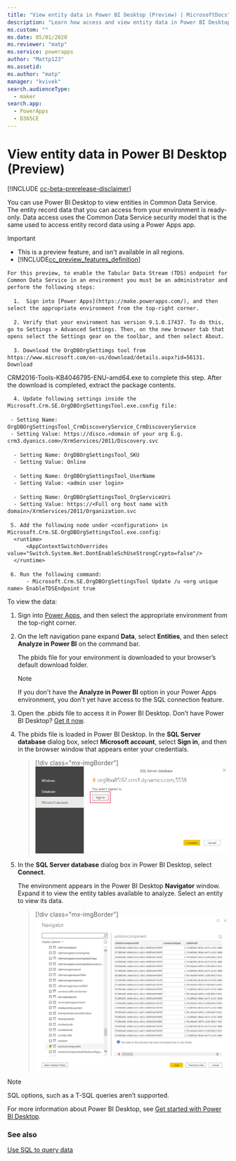 ```yaml
---
title: "View entity data in Power BI Desktop (Preview) | MicrosoftDocs"
description: "Learn how access and view entity data in Power BI Desktop"
ms.custom: ""
ms.date: 05/01/2020
ms.reviewer: "matp"
ms.service: powerapps
author: "Mattp123"
ms.assetid: 
ms.author: "matp"
manager: "kvivek"
search.audienceType: 
  - maker
search.app: 
  - PowerApps
  - D365CE
---
```

# View entity data in Power BI Desktop (Preview)

[!INCLUDE [cc-beta-prerelease-disclaimer](../../includes/cc-beta-prerelease-disclaimer.md)]

You can use Power BI Desktop to view entities in Common Data Service. The entity
record data that you can access from your environment is ready-only. Data access
uses the Common Data Service security model that is the same used to access
entity record data using a Power Apps app.

> [!IMPORTANT]
> - This is a preview feature, and isn't available in all regions.
> - [!INCLUDE[cc_preview_features_definition](../../includes/cc-preview-features-definition.md)]


    For this preview, to enable the Tabular Data Stream (TDS) endpoint for Common Data Service in an environment you must be an administrator and perform the following steps:
    
      1.  Sign into [Power Apps](https://make.powerapps.com/), and then select the appropriate environment from the top-right corner.
      
      2. Verify that your enviroment has version 9.1.0.17437. To do this, go to Settings > Advanced Settings. Then, on the new browser tab that opens select the Settings gear on the toolbar, and then select About.
      
      3. Download the OrgDBOrgSettimgs tool from https://www.microsoft.com/en-us/download/details.aspx?id=56131. Download 
CRM2016-Tools-KB4046795-ENU-amd64.exe to complete this step. After the download is completed, extract the package contents.

      4. Update following settings inside the Microsoft.Crm.SE.OrgDBOrgSettingsTool.exe.config file:

     - Setting Name: OrgDBOrgSettingsTool_CrmDiscoveryService_CrmDiscoveryService    
     - Setting Value: https://disco.<domain of your org E.g. crm3.dyanics.com>/XrmServices/2011/Discovery.svc

      - Setting Name: OrgDBOrgSettingsTool_SKU   
      - Setting Value: Online
      
      - Setting Name: OrgDBOrgSettingsTool_UserName 
      - Setting Value: <admin user login>
      
      - Setting Name: OrgDBOrgSettingsTool_OrgServiceUri 
      - Setting Value: https://<Full org host name with domain>/XrmServices/2011/Organization.svc
      
     5. Add the following node under <configuration> in Microsoft.Crm.SE.OrgDBOrgSettingsTool.exe.config: 
      <runtime>
          <AppContextSwitchOverrides value="Switch.System.Net.DontEnableSchUseStrongCrypto=false"/>
      </runtime>
      
     6. Run the following command:      
          - Microsoft.Crm.SE.OrgDBOrgSettingsTool Update /u <org unique name> EnableTDSEndpoint true
          
To view the data:

1.  Sign into [Power Apps](https://make.powerapps.com/), and then select the
    appropriate environment from the top-right corner.

2.  On the left navigation pane expand **Data**, select **Entities**, and then
    select **Analyze in Power BI** on the command bar.

    The pbids file for your environment is downloaded to your browser’s default download folder.
    
    > [!NOTE]
    > If you don't have the **Analyze in Power BI** option in your Power Apps environment, you don't yet have access to the SQL connection feature.

3.  Open the .pbids file to access it in Power BI Desktop. Don’t have Power BI
    Desktop? [Get it now](https://powerbi.microsoft.com/downloads/).

4.  The pbids file is loaded in Power BI Desktop. In the **SQL Server database**
    dialog box, select **Microsoft account**, select **Sign in**, and then in
    the browser window that appears enter your credentials.

    > [!div class="mx-imgBorder"] 
    > ![](media/power-bi-environment-signin.png)

5.  In the **SQL Server database** dialog box in Power BI Desktop, select
    **Connect**.

    The environment appears in the Power BI Desktop **Navigator** window. Expand
    it to view the entity tables available to analyze. Select an entity to view
    its data.

    > [!div class="mx-imgBorder"] 
    > ![](media/entity-record-data-displayed.png)

> [!NOTE]
> SQL options, such as a T-SQL queries aren’t supported.

For more information about Power BI Desktop, see [Get started with Power BI Desktop](/power-bi/desktop-getting-started).

### See also
[Use SQL to query data](../../developer/common-data-service/cds-sql-query.md)
